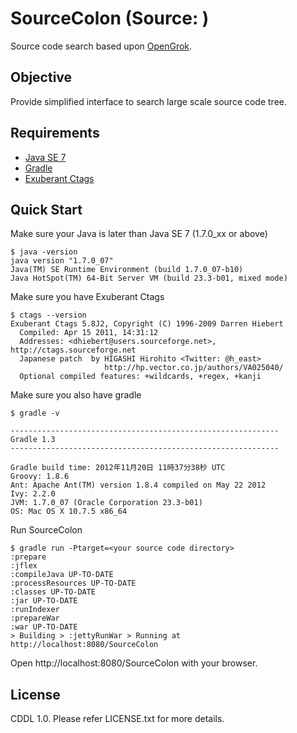 # SourceColon (Source: )

Source code search based upon [OpenGrok](http://hub.opensolaris.org/bin/view/Project+opengrok/).

## Objective

Provide simplified interface to search large scale source code tree.

## Requirements

* [Java SE 7](http://www.oracle.com/technetwork/java/javase/downloads/index.html)
* [Gradle](http://www.gradle.org/)
* [Exuberant Ctags](http://ctags.sourceforge.net) 

## Quick Start

Make sure your Java is later than Java SE 7 (1.7.0_xx or above)

    $ java -version
    java version "1.7.0_07"
	Java(TM) SE Runtime Environment (build 1.7.0_07-b10)
	Java HotSpot(TM) 64-Bit Server VM (build 23.3-b01, mixed mode)
	
Make sure you have Exuberant Ctags

	$ ctags --version
	Exuberant Ctags 5.8J2, Copyright (C) 1996-2009 Darren Hiebert
	  Compiled: Apr 15 2011, 14:31:12
	  Addresses: <dhiebert@users.sourceforge.net>, http://ctags.sourceforge.net
	  Japanese patch  by HIGASHI Hirohito <Twitter: @h_east>
	                     http://hp.vector.co.jp/authors/VA025040/
	  Optional compiled features: +wildcards, +regex, +kanji
	  
Make sure you also have gradle

	$ gradle -v
	
	------------------------------------------------------------
	Gradle 1.3
	------------------------------------------------------------
	
	Gradle build time: 2012年11月20日 11時37分38秒 UTC
	Groovy: 1.8.6
	Ant: Apache Ant(TM) version 1.8.4 compiled on May 22 2012
	Ivy: 2.2.0
	JVM: 1.7.0_07 (Oracle Corporation 23.3-b01)
	OS: Mac OS X 10.7.5 x86_64

Run SourceColon

    $ gradle run -Ptarget=<your source code directory>
    :prepare
	:jflex
	:compileJava UP-TO-DATE
	:processResources UP-TO-DATE
	:classes UP-TO-DATE
	:jar UP-TO-DATE
	:runIndexer
	:prepareWar
	:war UP-TO-DATE
	> Building > :jettyRunWar > Running at http://localhost:8080/SourceColon

Open http://localhost:8080/SourceColon with your browser.

## License

CDDL 1.0. Please refer LICENSE.txt for more details.